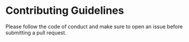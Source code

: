 # Contributing Guidelines

Please follow the code of conduct and make sure to open an issue before submitting a pull request.
